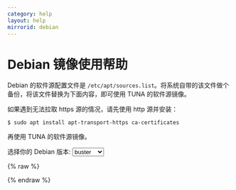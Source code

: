 ```yaml
---
category: help
layout: help
mirrorid: debian
---
```


Debian 镜像使用帮助
===================

Debian 的软件源配置文件是
`/etc/apt/sources.list`。将系统自带的该文件做个备份，将该文件替换为下面内容，即可使用
TUNA 的软件源镜像。

如果遇到无法拉取 https 源的情况，请先使用 http 源并安装：

```
$ sudo apt install apt-transport-https ca-certificates
```

再使用 TUNA 的软件源镜像。


<form class="form-inline">
<div class="form-group">
	<label>选择你的 Debian 版本: </label>
	<select class="form-control release-select" data-template="#apt-template" data-target="#apt-content">
	  <option data-release="sid" data-security="-security">sid</option>
	  <option data-release="testing" data-security="-security">testing</option>
	  <option data-release="bullseye" data-security="-security">bullseye</option>
	  <option data-release="buster" data-security="/updates" selected>buster</option>
	  <option data-release="stretch" data-security="/updates">stretch</option>
	  <option data-release="jessie" data-security="/updates">jessie</option>
	</select>
</div>
</form>

{% raw %}
<script id="apt-template" type="x-tmpl-markup">
# 默认注释了源码镜像以提高 apt update 速度，如有需要可自行取消注释
deb https://{%endraw%}mirror.nju.edu.cn{%raw%}/debian/ {{release_name}} main contrib non-free
# deb-src https://{%endraw%}mirror.nju.edu.cn{%raw%}/debian/ {{release_name}} main contrib non-free{{if release_name|notequals>sid}}
deb https://{%endraw%}mirror.nju.edu.cn{%raw%}/debian/ {{release_name}}-updates main contrib non-free
# deb-src https://{%endraw%}mirror.nju.edu.cn{%raw%}/debian/ {{release_name}}-updates main contrib non-free
{{if release_name|notequals>jessie}}
deb https://{%endraw%}mirror.nju.edu.cn{%raw%}/debian/ {{release_name}}-backports main contrib non-free
# deb-src https://{%endraw%}mirror.nju.edu.cn{%raw%}/debian/ {{release_name}}-backports main contrib non-free
{{/if}}
deb https://{%endraw%}mirror.nju.edu.cn{%raw%}/debian-security {{release_name}}{{release_security}} main contrib non-free
# deb-src https://{%endraw%}mirror.nju.edu.cn{%raw%}/debian-security {{release_name}}{{release_security}} main contrib non-free
{{/if}}

</script>
{% endraw %}

<p></p>

<pre>
<code id="apt-content">
</code>
</pre>
